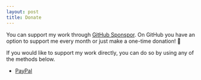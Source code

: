 ```yaml
---
layout: post
title: Donate
---
```


You can support my work through [GitHub Sponspor](https://github.com/sponsors/amirmasoudabdol). On GitHub you have an option to support me every month or just make a one-time donation! 💖

If you would like to support my work directly, you can do so by using any of the methods below.

- [PayPal](https://www.paypal.com/donate?hosted_button_id=RSUFMQ52LPKFE)

